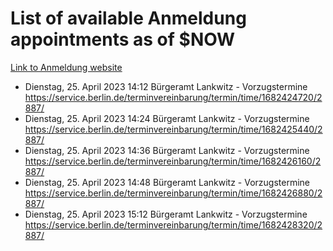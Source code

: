 # List of available Anmeldung appointments as of $NOW
[Link to Anmeldung website](https://service.berlin.de/terminvereinbarung/termin/tag.php?termin=1&anliegen[]=120686&dienstleisterlist=122210,122217,327316,122219,327312,122227,327314,122231,327346,122243,327348,122254,122252,329742,122260,329745,122262,329748,122271,327278,122273,327274,122277,327276,330436,122280,327294,122282,327290,122284,327292,122291,327270,122285,327266,122286,327264,122296,327268,150230,329760,122297,327286,122294,327284,122312,329763,122314,329775,122304,327330,122311,327334,122309,327332,317869,122281,327352,122279,329772,122283,122276,327324,122274,327326,122267,329766,122246,327318,122251,327320,122257,327322,122208,327298,122226,327300&herkunft=http%3A%2F%2Fservice.berlin.de%2Fdienstleistung%2F120686%2F)
- Dienstag, 25. April 2023 14:12 Bürgeramt Lankwitz - Vorzugstermine https://service.berlin.de/terminvereinbarung/termin/time/1682424720/2887/
- Dienstag, 25. April 2023 14:24 Bürgeramt Lankwitz - Vorzugstermine https://service.berlin.de/terminvereinbarung/termin/time/1682425440/2887/
- Dienstag, 25. April 2023 14:36 Bürgeramt Lankwitz - Vorzugstermine https://service.berlin.de/terminvereinbarung/termin/time/1682426160/2887/
- Dienstag, 25. April 2023 14:48 Bürgeramt Lankwitz - Vorzugstermine https://service.berlin.de/terminvereinbarung/termin/time/1682426880/2887/
- Dienstag, 25. April 2023 15:12 Bürgeramt Lankwitz - Vorzugstermine https://service.berlin.de/terminvereinbarung/termin/time/1682428320/2887/
